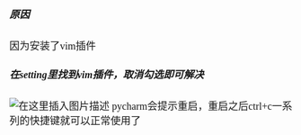 <font size = 4 face = "黑体">

##### 原因

因为安装了vim插件

##### 在setting里找到vim插件，取消勾选即可解决
![在这里插入图片描述](https://img-blog.csdnimg.cn/20210127105007399.png?x-oss-process=image/watermark,type_ZmFuZ3poZW5naGVpdGk,shadow_10,text_aHR0cHM6Ly9ibG9nLmNzZG4ubmV0L3FxXzQzODA4NzAw,size_16,color_FFFFFF,t_70)
pycharm会提示重启，重启之后ctrl+c一系列的快捷键就可以正常使用了
</font>